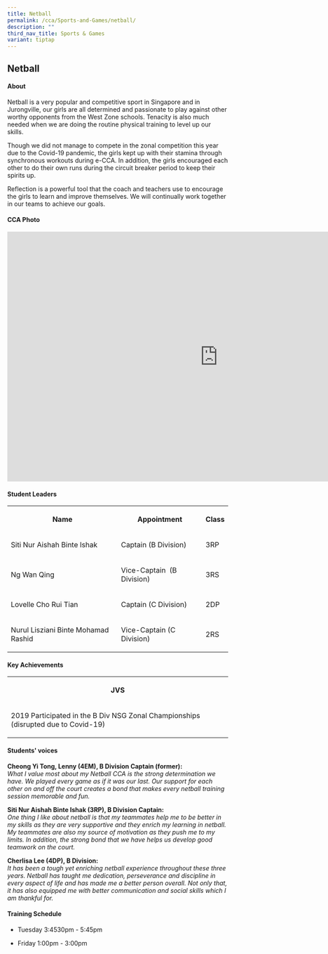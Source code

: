 ```yaml
---
title: Netball
permalink: /cca/Sports-and-Games/netball/
description: ""
third_nav_title: Sports & Games
variant: tiptap
---
```

<h2>Netball</h2><h4>About</h4><p>Netball is a very popular and competitive sport in Singapore and in Jurongville, our girls are all determined and passionate to play against other worthy opponents from the West Zone schools. Tenacity is also much needed when we are doing the routine physical training to level up our skills.</p><p>Though we did not manage to compete in the zonal competition this year due to the Covid-19 pandemic, the girls kept up with their stamina through synchronous workouts during e-CCA. In addition, the girls encouraged each other to do their own runs during the circuit breaker period to keep their spirits up.</p><p>Reflection is a powerful tool that the coach and teachers use to encourage the girls to learn and improve themselves. We will continually work together in our teams to achieve our goals.</p><h4>CCA Photo</h4><div class="iframe-wrapper"><iframe height="569" width="960" allowfullscreen="true" frameborder="0" src="https://docs.google.com/presentation/d/e/2PACX-1vSy2QY5EYzWwwA7SFK1ngKUwXs7rx-tMu_EmdeBIUX6kSN5Qw7UM3xMwoKdNxwq5hegG18pzy2Q8etG/embed?start=true&amp;loop=true&amp;delayms=5000"></iframe></div><h4>Student Leaders</h4><table><tbody><tr><th rowspan="1" colspan="1"><p>Name</p></th><th rowspan="1" colspan="1"><p>Appointment</p></th><th rowspan="1" colspan="1"><p>Class</p></th></tr><tr><td rowspan="1" colspan="1"><p>Siti Nur Aishah Binte Ishak</p></td><td rowspan="1" colspan="1"><p>Captain (B Division)</p></td><td rowspan="1" colspan="1"><p>3RP</p></td></tr><tr><td rowspan="1" colspan="1"><p>Ng Wan Qing</p></td><td rowspan="1" colspan="1"><p>Vice-Captain&nbsp; (B Division)</p></td><td rowspan="1" colspan="1"><p>3RS</p></td></tr><tr><td rowspan="1" colspan="1"><p>Lovelle Cho Rui Tian</p></td><td rowspan="1" colspan="1"><p>Captain (C Division)</p></td><td rowspan="1" colspan="1"><p>2DP</p></td></tr><tr><td rowspan="1" colspan="1"><p>Nurul Lisziani Binte Mohamad Rashid</p></td><td rowspan="1" colspan="1"><p>Vice-Captain (C Division)</p></td><td rowspan="1" colspan="1"><p>2RS</p></td></tr></tbody></table><h4>Key Achievements</h4><table><tbody><tr><th rowspan="1" colspan="1"><p>JVS</p></th></tr><tr><td rowspan="1" colspan="1"><p>2019 Participated in the B Div NSG Zonal Championships (disrupted due to Covid-19)</p></td></tr></tbody></table><h4>Students' voices</h4><p><strong>Cheong Yi Tong, Lenny (4EM), B Division Captain (former):</strong>&nbsp;<br><em>What I value most about my Netball CCA is the strong determination we have. We played every game as if it was our last. Our support for each other on and off the court creates a bond that makes every netball training session memorable and fun.</em></p><p><strong>Siti Nur Aishah Binte Ishak (3RP), B Division Captain:</strong><br><em>One thing I like about netball is that my teammates help me to be better in my skills as they are very supportive and they enrich my learning in netball. My teammates are also my source of motivation as they push me to my limits. In addition, the strong bond that we have helps us develop good teamwork on the court.</em></p><p><strong>Cherlisa Lee (4DP), B Division:</strong><br><em>It has been a tough yet enriching netball experience throughout these three years. Netball has taught me dedication, perseverance and discipline in every aspect of life and has made me a better person overall. Not only that, it has also equipped me with better communication and social skills which I am thankful for.</em>&nbsp;</p><h4>Training Schedule</h4><ul data-tight="true" class="tight"><li><p>Tuesday 3:4530pm - 5:45pm<br></p></li><li><p>Friday 1:00pm - 3:00pm</p></li></ul><p></p>